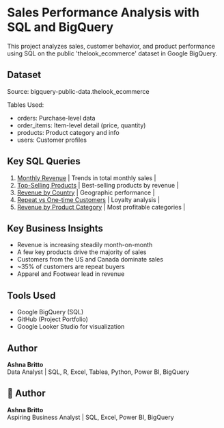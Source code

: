 # Sales Performance Analysis with SQL and BigQuery

This project analyzes sales, customer behavior, and product performance using SQL on the public 'thelook_ecommerce' dataset in Google BigQuery.

## Dataset
Source: bigquery-public-data.thelook_ecommerce

Tables Used:
- orders: Purchase-level data
- order_items: Item-level detail (price, quantity)
- products: Product category and info
- users: Customer profiles


## Key SQL Queries

1. [Monthly Revenue](queries/01_monthly_revenue.sql) | Trends in total monthly sales |
2. [Top-Selling Products](queries/02_top_selling_products.sql) | Best-selling products by revenue |
3. [Revenue by Country](queries/03_revenue_by_country.sql) | Geographic performance |
4. [Repeat vs One-time Customers](queries/04_repeat_vs_one_time_customers.sql) | Loyalty analysis |
5. [Revenue by Product Category](queries/05_revenue_by_category.sql) | Most profitable categories |


## Key Business Insights
- Revenue is increasing steadily month-on-month
- A few key products drive the majority of sales
- Customers from the US and Canada dominate sales
- ~35% of customers are repeat buyers
- Apparel and Footwear lead in revenue


## Tools Used
- Google BigQuery (SQL)
- GitHub (Project Portfolio)
- Google Looker Studio for visualization

## Author
**Ashna Britto**  
Data Analyst | SQL, R, Excel, Tablea, Python, Power BI, BigQuery


## 👤 Author
**Ashna Britto**  
Aspiring Business Analyst | SQL, Excel, Power BI, BigQuery

